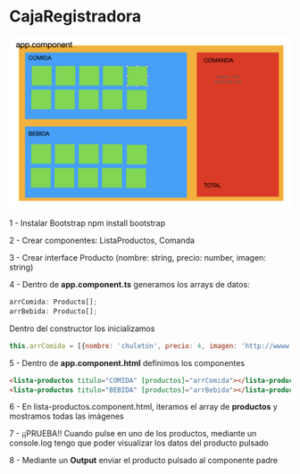 # CajaRegistradora

![Caja Reg](cajareg.png)

1 - Instalar Bootstrap
    npm install bootstrap

2 - Crear componentes: ListaProductos, Comanda

3 - Crear interface Producto (nombre: string, precio: number, imagen: string)

4 - Dentro de **app.component.ts** generamos los arrays de datos:

```javascript
arrComida: Producto[];
arrBebida: Producto[];
```

Dentro del constructor los inicializamos

```javascript
this.arrComida = [{nombre: 'chuletón', precio: 4, imagen: 'http://wwww..'}]
```

5 - Dentro de **app.component.html** definimos los componentes

```html
<lista-productos titulo="COMIDA" [productos]="arrComida"></lista-productos>
<lista-productos titulo="BEBIDA" [productos]="arrBebida"></lista-productos>
```

6 - En lista-productos.component.html, iteramos el array de **productos** y mostramos todas las imágenes

7 - ¡¡PRUEBA!! Cuando pulse en uno de los productos, mediante un console.log tengo que poder visualizar los datos del producto pulsado

8 - Mediante un **Output** enviar el producto pulsado al componente padre